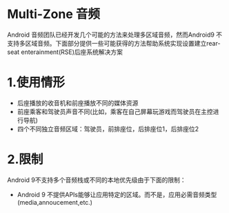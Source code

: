 # Multi-Zone 音频
Android 音频团队已经开发几个可能的方法来处理多区域音频，然而Android9 不支持多区域音频。下面部分提供一些可能获得的方法帮助系统实现设置建立rear-seat enterainment(RSE)后座系统解决方案

# 1.使用情形

* 后座播放的收音机和前座播放不同的媒体资源
* 前座乘客和驾驶员声音不同(比如，乘客在自己屏幕玩游戏而驾驶员在主控进行导航)
* 四个不同独立音频区域：驾驶员，前排座位，后排座位1，后排座位2

# 2.限制
 Android 9不支持多个音频栈或不同的本地优先级由于下面的限制：

* Android 9 不提供APIs能够让应用特定的区域。而不是，应用必需音频类型(media,annoucement,etc.)